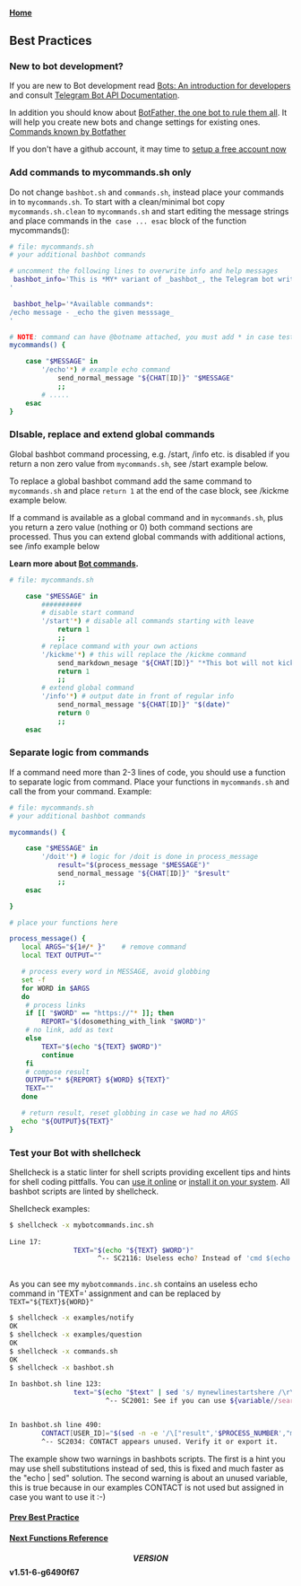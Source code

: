 #### [Home](../README.md)
## Best Practices

### New to bot development?

If you are new to Bot development read [Bots: An introduction for developers](https://core.telegram.org/bots) and consult [Telegram Bot API Documentation](https://core.telegram.org/bots/api/).

In addition you should know about [BotFather, the one bot to rule them all](https://core.telegram.org/bots#3-how-do-i-create-a-bot). It will help you create new bots and change settings for existing ones. [Commands known by Botfather](https://core.telegram.org/bots#generating-an-authorization-token)

If you don't have a github account, it may time to [setup a free account now](https://github.com/pricing)

### Add commands to mycommands.sh only
Do not change `bashbot.sh` and `commands.sh`, instead place your commands in to  `mycommands.sh`.
To start with a clean/minimal bot copy `mycommands.sh.clean` to `mycommands.sh` and start editing
the message strings and place commands in the` case ... esac` block of the function mycommands():
```bash
# file: mycommands.sh
# your additional bashbot commands

# uncomment the following lines to overwrite info and help messages
 bashbot_info='This is *MY* variant of _bashbot_, the Telegram bot written entirely in bash.
'

 bashbot_help='*Available commands*:
/echo message - _echo the given messsage_
'

# NOTE: command can have @botname attached, you must add * in case tests... 
mycommands() {

	case "$MESSAGE" in
		'/echo'*) # example echo command
			send_normal_message "${CHAT[ID]}" "$MESSAGE"
			;;
		# .....
	esac
}
```

### DIsable, replace and extend global commands

Global bashbot command processing, e.g. /start, /info etc. is disabled if you return a non zero value from `mycommands.sh`,
see /start example below.

To replace a global bashbot command add the same command to `mycommands.sh` and place `return 1` at the end of
the case block, see /kickme example below.

If a command is available as a global command and in `mycommands.sh`, plus you return a zero value (nothing or 0)
both command sections are processed. Thus you can extend global commands with additional actions, see /info example below

**Learn more about [Bot commands](https://core.telegram.org/bots#commands).**

```bash
# file: mycommands.sh

	case "$MESSAGE" in
		##########
		# disable start command
		'/start'*) # disable all commands starting with leave
			return 1
			;;
		# replace command with your own actions
		'/kickme'*) # this will replace the /kickme command
			send_markdown_mesage "${CHAT[ID]}" "*This bot will not kick you!*"
			return 1
			;;
		# extend global command
		'/info'*) # output date in front of regular info
			send_normal_message "${CHAT[ID]}" "$(date)"
			return 0
			;;
	esac
```


### Separate logic from commands

If a command need more than 2-3 lines of code, you should use a function to separate logic from command. Place your functions in `mycommands.sh` and call the from your command. Example:
```bash
# file: mycommands.sh
# your additional bashbot commands

mycommands() {

	case "$MESSAGE" in
		'/doit'*) # logic for /doit is done in process_message 
			result="$(process_message "$MESSAGE")"
			send_normal_message "${CHAT[ID]}" "$result" 
			;;
	esac

}

# place your functions here

process_message() {
   local ARGS="${1#/* }"	# remove command 
   local TEXT OUTPUT=""

   # process every word in MESSAGE, avoid globbing
   set -f
   for WORD in $ARGS
   do
	# process links 
	if [[ "$WORD" == "https://"* ]]; then
		REPORT="$(dosomething_with_link "$WORD")"
	# no link, add as text
	else
		TEXT="$(echo "${TEXT} $WORD")"
		continue
	fi
	# compose result
	OUTPUT="* ${REPORT} ${WORD} ${TEXT}"
	TEXT=""
   done

   # return result, reset globbing in case we had no ARGS
   echo "${OUTPUT}${TEXT}"
}

```

### Test your Bot with shellcheck
Shellcheck is a static linter for shell scripts providing excellent tips and hints for shell coding pittfalls. You can [use it online](https://www.shellcheck.net/) or [install it on your system](https://github.com/koalaman/shellcheck#installing).
All bashbot scripts are linted by shellcheck.

Shellcheck examples:
```bash
$ shellcheck -x mybotcommands.inc.sh
 
Line 17:
                TEXT="$(echo "${TEXT} $WORD")"
                      ^-- SC2116: Useless echo? Instead of 'cmd $(echo foo)', just use 'cmd foo'.
 
```

As you can see my `mybotcommands.inc.sh` contains an useless echo command in 'TEXT=' assignment and can be replaced by `TEXT="${TEXT}${WORD}"`

```bash
$ shellcheck -x examples/notify
OK
$ shellcheck -x examples/question
OK
$ shellcheck -x commands.sh
OK
$ shellcheck -x bashbot.sh

In bashbot.sh line 123:
                text="$(echo "$text" | sed 's/ mynewlinestartshere /\r\n/g')" # hack for linebreaks in startproc scripts
                        ^-- SC2001: See if you can use ${variable//search/replace} instead.


In bashbot.sh line 490:
        CONTACT[USER_ID]="$(sed -n -e '/\["result",'$PROCESS_NUMBER',"message","contact","user_id"\]/  s/.*\][ \t]"\(.*\)"$/\1/p' <"$TMP")"
        ^-- SC2034: CONTACT appears unused. Verify it or export it.
```
The example show two warnings in bashbots scripts. The first is a hint you may use shell substitutions instead of sed, this is fixed and much faster as the "echo | sed" solution.
The second warning is about an unused variable, this is true because in our examples CONTACT is not used but assigned in case you want to use it :-)

#### [Prev Best Practice](5_practice.md)
#### [Next Functions Reference](6_reference.md)

#### $$VERSION$$ v1.51-6-g6490f67

